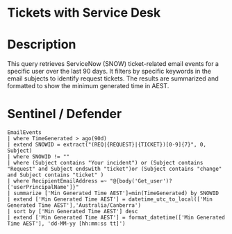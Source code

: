 # Tickets with Service Desk

# Description
This query retrieves ServiceNow (SNOW) ticket-related email events for a specific user over the last 90 days. It filters by specific keywords in the email subjects to identify request tickets. The results are summarized and formatted to show the minimum generated time in AEST.

# Sentinel / Defender
```kql
EmailEvents
| where TimeGenerated > ago(90d)
| extend SNOWID = extract("(REQ|{REQUEST}|{TICKET})[0-9]{7}", 0, Subject)
| where SNOWID != ""
| where (Subject contains "Your incident") or (Subject contains "Request" and Subject endswith "ticket")or (Subject contains "change" and Subject contains "ticket" )
| where RecipientEmailAddress =~ "@{body('Get_user')?['userPrincipalName']}"
| summarize ['Min Generated Time AEST']=min(TimeGenerated) by SNOWID
| extend ['Min Generated Time AEST'] = datetime_utc_to_local(['Min Generated Time AEST'],'Australia/Canberra')
| sort by ['Min Generated Time AEST'] desc
| extend ['Min Generated Time AEST'] = format_datetime(['Min Generated Time AEST'], 'dd-MM-yy [hh:mm:ss tt]')
```

